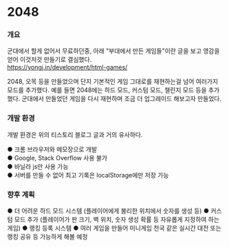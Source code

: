 # 2048

### 개요

군대에서 할게 없어서 무료하던중, 아래 "부대에서 만든 게임들"이란 글을 보고 영감을 얻어 이것저것 만들기로 결심했다.</br>
https://yongj.in/development/html-games/

2048, 오목 등을 만들었으며 단지 기본적인 게임 그대로를 재현하는걸 넘어 여러가지 모드를 추가했다.
예를 들면 2048에는 하드 모드, 커스텀 모드, 챌린지 모드 등을 추가했다.
군대에서 만들었던 게임을 다시 재현하며 조금 더 업그레이드 해보고자 만들었다.

### 개발 환경
개발 환경은 위의 티스토리 블로그 글과 거의 유사하다.

● 크롬 브라우저와 메모장으로 개발 </br>
● Google, Stack Overflow 사용 불가 </br>
● 바닐라 js만 사용 가능 </br>
● 서버를 만들 수 없어 최고 기록은 localStorage에만 저장 가능 </br>

### 향후 계획
● 더 어려운 하드 모드 시스템 (플레이어에게 불리한 위치에서 숫자를 생성 등)
● 커스텀 모드 추가 (플레이어가 판 크기, 벽 위치, 숫자 생성 확률 등 자유롭게 지정하여 하는 게임)
● 랭킹 등록 시스템
● 여러 게임을 만들어 미니게임 천국 같은 실시간 대전 또는 랭킹 공유 등 가능하게 해볼 예정
